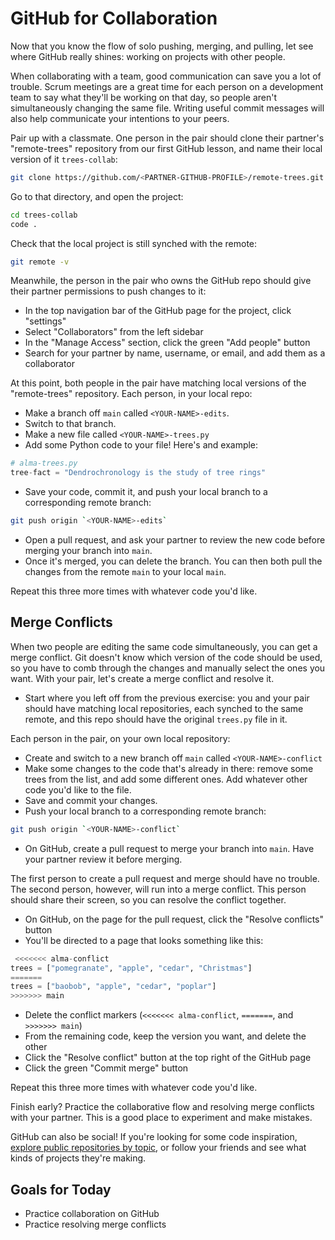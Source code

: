 # GitHub for Collaboration
Now that you know the flow of solo pushing, merging, and pulling, let see where GitHub really shines: working on projects with other people.

When collaborating with a team, good communication can save you a lot of trouble. Scrum meetings are a great time for each person on a development team to say what they'll be working on that day, so people aren't simultaneously changing the same file. Writing useful commit messages will also help communicate your intentions to your peers.

Pair up with a classmate. One person in the pair should clone their partner's "remote-trees" repository from our first GitHub lesson, and name their local version of it `trees-collab`:
```bash
git clone https://github.com/<PARTNER-GITHUB-PROFILE>/remote-trees.git trees-collab
```

Go to that directory, and open the project:
```bash
cd trees-collab
code .
```
Check that the local project is still synched with the remote:
```bash
git remote -v
```
Meanwhile, the person in the pair who owns the GitHub repo should give their partner permissions to push changes to it:
- In the top navigation bar of the GitHub page for the project, click "settings"
- Select "Collaborators" from the left sidebar
- In the "Manage Access" section, click the green "Add people" button
- Search for your partner by name, username, or email, and add them as a collaborator

At this point, both people in the pair have matching local versions of the "remote-trees" repository.
Each person, in your local repo: 
- Make a branch off `main` called `<YOUR-NAME>-edits`.
- Switch to that branch.
- Make a new file called `<YOUR-NAME>-trees.py`
- Add some Python code to your file! Here's and example:
```python
# alma-trees.py
tree-fact = "Dendrochronology is the study of tree rings"
```
- Save your code, commit it, and push your local branch to a corresponding remote branch:
```bash
git push origin `<YOUR-NAME>-edits`
 ```
 - Open a pull request, and ask your partner to review the new code before merging your branch into `main`.
 - Once it's merged, you can delete the branch. You can then both pull the changes from the remote `main` to your local `main`.

 Repeat this three more times with whatever code you'd like.


 ## Merge Conflicts

 When two people are editing the same code simultaneously, you can get a merge conflict. Git doesn't know which version of the code should be used, so you have to comb through the changes and manually select the ones you want. With your pair, let's create a merge conflict and resolve it.

 - Start where you left off from the previous exercise: you and your pair should have matching local repositories, each synched to the same remote, and this repo should have the original `trees.py` file in it.

 Each person in the pair, on your own local repository:
 - Create and switch to a new branch off `main` called `<YOUR-NAME>-conflict`
 - Make some changes to the code that's already in there: remove some trees from the list, and add some different ones. Add whatever other code you'd like to the file.
 - Save and commit your changes.
 - Push your local branch to a corresponding remote branch:
 ```bash
 git push origin `<YOUR-NAME>-conflict`
 ```
 - On GitHub, create a pull request to merge your branch into `main`. Have your partner review it before merging.

 The first person to create a pull request and merge should have no trouble. The second person, however, will run into a merge conflict. This person should share their screen, so you can resolve the conflict together.
 - On GitHub, on the page for the pull request, click the "Resolve conflicts" button
- You'll be directed to a page that looks something like this:
```python
 <<<<<<< alma-conflict
trees = ["pomegranate", "apple", "cedar", "Christmas"]
=======
trees = ["baobob", "apple", "cedar", "poplar"]
>>>>>>> main
```
- Delete the conflict markers (`<<<<<<< alma-conflict`, `=======`, and `>>>>>>> main`)
- From the remaining code, keep the version you want, and delete the other
- Click the "Resolve conflict" button at the top right of the GitHub page
- Click the green "Commit merge" button

Repeat this three more times with whatever code you'd like.

Finish early? Practice the collaborative flow and resolving merge conflicts with your partner. This is a good place to experiment and make mistakes.

GitHub can also be social! If you're looking for some code inspiration, [explore public repositories by topic](https://github.com/topics), or follow your friends and see what kinds of projects they're making.

## Goals for Today
- Practice collaboration on GitHub
- Practice resolving merge conflicts